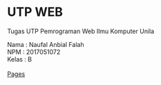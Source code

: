 # UTP WEB
Tugas UTP Pemrograman Web Ilmu Komputer Unila

Nama  : Naufal Anbial Falah <br />
NPM   : 2017051072 <br />
Kelas : B <br />
<br />
[Pages](https://nafnaufal.github.io/utp-web-2017051072-B/)
